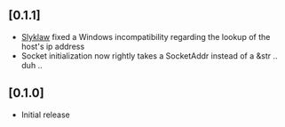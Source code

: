 ## [0.1.1]
- [Slyklaw](https://github.com/Slyklaw) fixed a Windows incompatibility regarding the lookup of the host's ip address
- Socket initialization now rightly takes a SocketAddr instead of a &str .. duh ..

## [0.1.0]
- Initial release